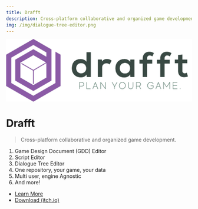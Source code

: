 ```yaml
---
title: Drafft
description: Cross-platform collaborative and organized game development. Dialogue Tree Editor, GDDs Editor, Scripting Editor, and More!
img: /img/dialogue-tree-editor.png
---
```


![logo](/img/logo.png ":size=120")

# Drafft

> Cross-platform collaborative and organized game development.

1. Game Design Document (GDD) Editor
2. Script Editor
3. Dialogue Tree Editor
4. One repository, your game, your data
5. Multi user, engine Agnostic
6. And more!

- [Learn More](/en/docs)
- [Download (itch.io)](https://baj.itch.io/drafft)
